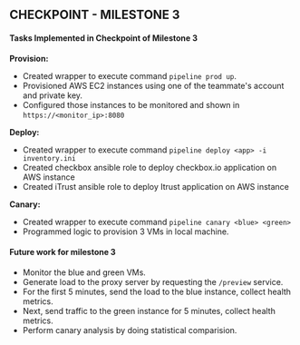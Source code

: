 ## CHECKPOINT - MILESTONE 3
#### Tasks Implemented in Checkpoint of Milestone 3

**Provision:**
- Created wrapper to execute command `pipeline prod up`.
- Provisioned AWS EC2 instances using one of the teammate's account and private key.
- Configured those instances to be monitored and shown in `https://<monitor_ip>:8080`

**Deploy:**
- Created wrapper to execute command `pipeline deploy <app> -i inventory.ini`
- Created checkbox ansible role to deploy checkbox.io application on AWS instance
- Created iTrust ansible role to deploy Itrust application on AWS instance

**Canary:**
- Created wrapper to execute command `pipeline canary <blue> <green>`
- Programmed logic to provision 3 VMs in local machine.


#### Future work for milestone 3

- Monitor the blue and green VMs.
- Generate load to the proxy server by requesting the `/preview` service. 
- For the first 5 minutes, send the load to the blue instance, collect health metrics.
- Next, send traffic to the green instance for 5 minutes, collect health metrics.
- Perform canary analysis by doing statistical comparision.
